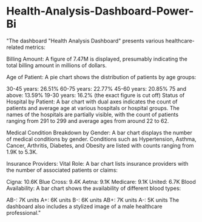 # Health-Analysis-Dashboard-Power-Bi
"The dashboard "Health Analysis Dashboard" presents various healthcare-related metrics:

Billing Amount: A figure of 7.47M is displayed, presumably indicating the total billing amount in millions of dollars.

Age of Patient: A pie chart shows the distribution of patients by age groups:

30-45 years: 26.51%
60-75 years: 22.77%
45-60 years: 20.85%
75 and above: 13.59%
19-30 years: 16.2% (the exact figure is cut off)
Status of Hospital by Patient: A bar chart with dual axes indicates the count of patients and average age at various hospitals or hospital groups. The names of the hospitals are partially visible, with the count of patients ranging from 291 to 299 and average ages from around 22 to 62.

Medical Condition Breakdown by Gender: A bar chart displays the number of medical conditions by gender. Conditions such as Hypertension, Asthma, Cancer, Arthritis, Diabetes, and Obesity are listed with counts ranging from 1.9K to 5.3K.

Insurance Providers: Vital Role: A bar chart lists insurance providers with the number of associated patients or claims:

Cigna: 10.6K
Blue Cross: 9.4K
Aetna: 9.1K
Medicare: 9.1K
United: 6.7K
Blood Availability: A bar chart shows the availability of different blood types:

AB-: 7K units
A+: 6K units
B-: 6K units
AB+: 7K units
A-: 5K units
The dashboard also includes a stylized image of a male healthcare professional."
